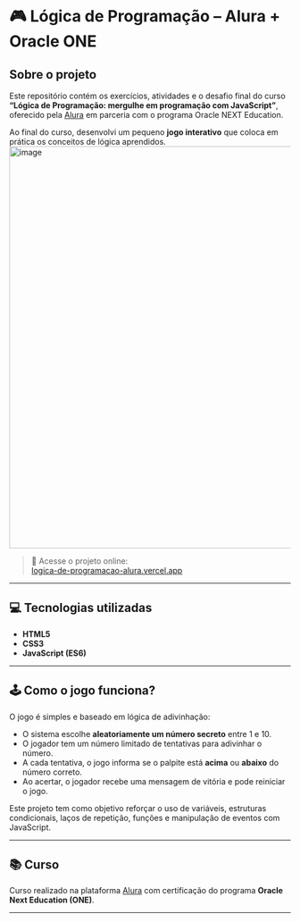 # 🎮 Lógica de Programação – Alura + Oracle ONE

## Sobre o projeto

Este repositório contém os exercícios, atividades e o desafio final do curso **“Lógica de Programação: mergulhe em programação com JavaScript”**, oferecido pela [Alura](https://www.alura.com.br/) em parceria com o programa Oracle NEXT Education.

Ao final do curso, desenvolvi um pequeno **jogo interativo** que coloca em prática os conceitos de lógica aprendidos.
<img width="1440" height="720" alt="image" src="https://github.com/user-attachments/assets/05a44a71-76d9-4b1e-8a8e-e0965e45da21" />


> 🔗 Acesse o projeto online:  
> [logica-de-programacao-alura.vercel.app](https://logica-de-programacao-alura-ro81buajm.vercel.app/)

---

## 💻 Tecnologias utilizadas

- **HTML5**
- **CSS3**
- **JavaScript (ES6)**

---

## 🕹️ Como o jogo funciona?

O jogo é simples e baseado em lógica de adivinhação:

- O sistema escolhe **aleatoriamente um número secreto** entre 1 e 10.
- O jogador tem um número limitado de tentativas para adivinhar o número.
- A cada tentativa, o jogo informa se o palpite está **acima** ou **abaixo** do número correto.
- Ao acertar, o jogador recebe uma mensagem de vitória e pode reiniciar o jogo.

Este projeto tem como objetivo reforçar o uso de variáveis, estruturas condicionais, laços de repetição, funções e manipulação de eventos com JavaScript.

---

## 📚 Curso

Curso realizado na plataforma [Alura](https://www.alura.com.br/) com certificação do programa **Oracle Next Education (ONE)**.

---
